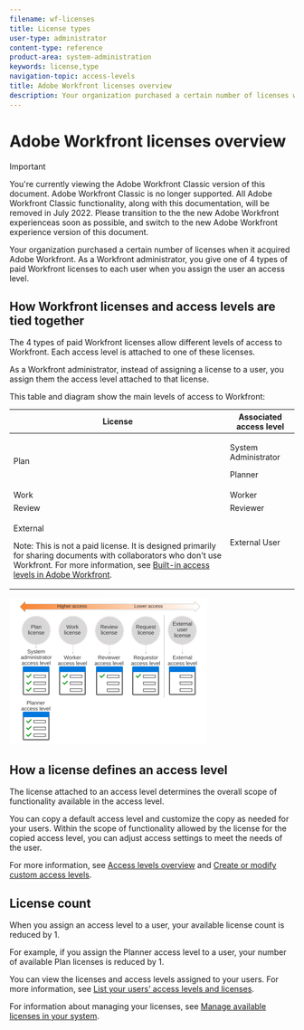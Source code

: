 ```yaml
---
filename: wf-licenses
title: License types
user-type: administrator
content-type: reference
product-area: system-administration
keywords: license,type
navigation-topic: access-levels
title: Adobe Workfront licenses overview
description: Your organization purchased a certain number of licenses when it acquired Adobe Workfront. As a Workfront administrator, you give one of 4 types of paid Workfront licenses to each user when you assign the user an access level.
---
```


# Adobe Workfront licenses overview

>[!IMPORTANT]
>
>You're currently viewing the Adobe Workfront Classic version of this document. Adobe Workfront Classic is no longer supported. All Adobe Workfront Classic functionality, along with this documentation, will be removed in July 2022. Please transition to the the new Adobe Workfront experienceas soon as possible, and switch to the new Adobe Workfront experience version of this document.

Your organization purchased a certain number of licenses when it acquired Adobe Workfront. As a Workfront administrator, you give one of 4 types of paid Workfront licenses to each user when you assign the user an access level.

## How Workfront licenses and access levels are tied together

The 4 types of paid Workfront licenses allow different levels of access to Workfront. Each access level is attached to one of these licenses.

As a Workfront administrator, instead of assigning a license to a user, you assign them the access level attached to that license.

This table and diagram show the main levels of access to Workfront:

<table> 
 <col> 
 <col> 
 <thead> 
  <tr> 
   <th>License</th> 
   <th>Associated access level</th> 
  </tr> 
 </thead> 
 <tbody> 
  <tr> 
   <td>Plan </td> 
   <td> <p> System Administrator</p> <p>Planner</p> </td> 
  </tr> 
  <tr> 
   <td>Work </td> 
   <td>Worker</td> 
  </tr> 
  <tr> 
   <td>Review </td> 
   <td>Reviewer</td> 
  </tr> 
  <tr> 
   <td> <p>External</p> <p>Note: This is not a paid license. It is designed primarily for sharing documents with collaborators who don't use Workfront. For more information, see <a href="../../../administration-and-setup/add-users/access-levels-and-object-permissions/default-access-levels-in-workfront.md" class="MCXref xref">Built-in access levels in Adobe Workfront</a>.</p> </td> 
   <td> <p>External User</p> <p>&nbsp;</p> </td> 
  </tr> 
 </tbody> 
</table>

![](assets/licenses-and-access-levels-350x260.png)

## How a license defines an access level

The license attached to an access level determines the overall scope of functionality available in the access level.

You can copy a default access level and customize the copy as needed for your users. Within the scope of functionality allowed by the license for the copied access level, you can adjust access settings to meet the needs of the user.

For more information, see [Access levels overview](../../../administration-and-setup/add-users/access-levels-and-object-permissions/access-levels-overview.md) and [Create or modify custom access levels](../../../administration-and-setup/add-users/configure-and-grant-access/create-modify-access-levels.md).

## License count

When you assign an access level to a user, your available license count is reduced by 1.

For example, if you assign the Planner access level to a user, your number of available Plan licenses is reduced by 1.

You can view the licenses and access levels assigned to your users. For more information, see [List your users’ access levels and licenses](../../../administration-and-setup/add-users/access-levels-and-object-permissions/list-access-levels-and-licenses-for-your-users.md).

For information about managing your licenses, see [Manage available licenses in your system](../../../administration-and-setup/get-started-wf-administration/manage-available-licenses-in-your-system.md).  


